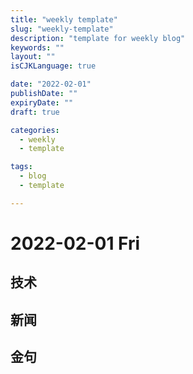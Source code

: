 ```yaml
---
title: "weekly template"
slug: "weekly-template"
description: "template for weekly blog"
keywords: ""
layout: ""
isCJKLanguage: true

date: "2022-02-01"
publishDate: ""
expiryDate: ""
draft: true

categories:
  - weekly
  - template

tags:
  - blog
  - template

---
```


# 2022-02-01 Fri

## 技术

## 新闻

## 金句
